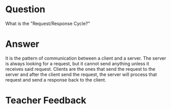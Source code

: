 # Question

What is the "Request/Response Cycle?"

# Answer

It is the pattern of communication between a client and a server. The server is always looking for a request, but it cannot send anything unless it receives said request. Clients are the ones that send the request to the server and after the client send the request, the server will process that request and send a response back to the client.

# Teacher Feedback
